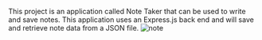 This project is an application called Note Taker that can be used to write and save notes. This application uses an Express.js back end and will save and retrieve note data from a JSON file. 
![note](https://user-images.githubusercontent.com/123913103/228394929-1ec1330a-7e1d-4f71-a175-921dd10a6b2e.PNG)
